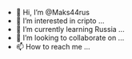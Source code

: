 - 👋 Hi, I’m @Maks44rus
- 👀 I’m interested in cripto ...
- 🌱 I’m currently learning Russia ...
- 💞️ I’m looking to collaborate on ...
- 📫 How to reach me ...

<!---
Maks44rus/Maks44rus is a ✨ special ✨ repository because its `README.md` (this file) appears on your GitHub profile.
You can click the Preview link to take a look at your changes.
--->
